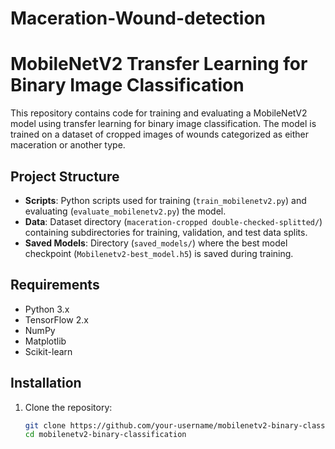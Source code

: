 # Maceration-Wound-detection
# MobileNetV2 Transfer Learning for Binary Image Classification

This repository contains code for training and evaluating a MobileNetV2 model using transfer learning for binary image classification. The model is trained on a dataset of cropped images of wounds categorized as either maceration or another type.

## Project Structure

- **Scripts**: Python scripts used for training (`train_mobilenetv2.py`) and evaluating (`evaluate_mobilenetv2.py`) the model.
- **Data**: Dataset directory (`maceration-cropped double-checked-splitted/`) containing subdirectories for training, validation, and test data splits.
- **Saved Models**: Directory (`saved_models/`) where the best model checkpoint (`Mobilenetv2-best_model.h5`) is saved during training.

## Requirements

- Python 3.x
- TensorFlow 2.x
- NumPy
- Matplotlib
- Scikit-learn

## Installation

1. Clone the repository:
   ```bash
   git clone https://github.com/your-username/mobilenetv2-binary-classification.git
   cd mobilenetv2-binary-classification


